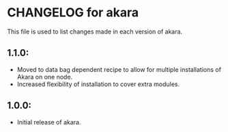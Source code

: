 # CHANGELOG for akara

This file is used to list changes made in each version of akara.

## 1.1.0:

* Moved to data bag dependent recipe to allow for multiple installations of Akara on one node.
* Increased flexibility of installation to cover extra modules.

## 1.0.0:

* Initial release of akara.
